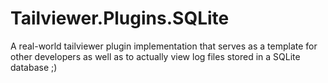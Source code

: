 # Tailviewer.Plugins.SQLite
A real-world tailviewer plugin implementation that serves as a template for other developers as well as to actually view log files stored in a SQLite database ;)
